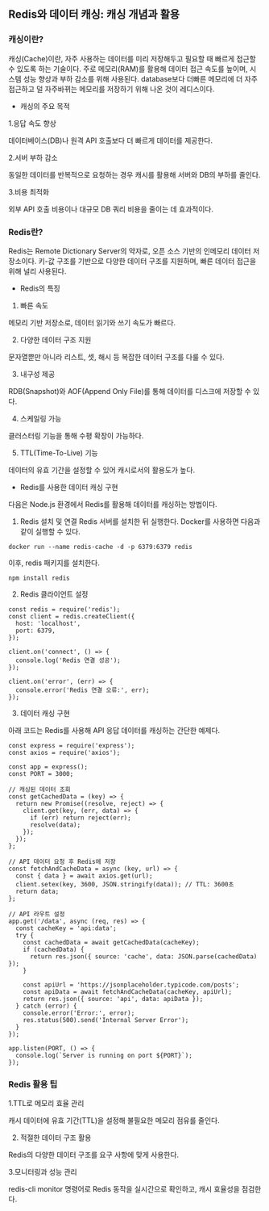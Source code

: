 ## Redis와 데이터 캐싱: 캐싱 개념과 활용

### 캐싱이란?

캐싱(Cache)이란, 자주 사용하는 데이터를 미리 저장해두고 필요할 때 빠르게 접근할 수 있도록 하는 기술이다. 주로 메모리(RAM)를 활용해 데이터 접근 속도를 높이며, 시스템 성능 향상과 부하 감소를 위해 사용된다.
database보다 더빠른 메모리에 더 자주접근하고 덜 자주바뀌는 메모리를 저장하기 위해 나온 것이 레디스이다.

- 캐싱의 주요 목적

1.응답 속도 향상

데이터베이스(DB)나 원격 API 호출보다 더 빠르게 데이터를 제공한다.

2.서버 부하 감소

동일한 데이터를 반복적으로 요청하는 경우 캐시를 활용해 서버와 DB의 부하를 줄인다.

3.비용 최적화

외부 API 호출 비용이나 대규모 DB 쿼리 비용을 줄이는 데 효과적이다.

### Redis란?

Redis는 Remote Dictionary Server의 약자로, 오픈 소스 기반의 인메모리 데이터 저장소이다. 키-값 구조를 기반으로 다양한 데이터 구조를 지원하며, 빠른 데이터 접근을 위해 널리 사용된다.

- Redis의 특징

1. 빠른 속도

메모리 기반 저장소로, 데이터 읽기와 쓰기 속도가 빠르다.

2. 다양한 데이터 구조 지원

문자열뿐만 아니라 리스트, 셋, 해시 등 복잡한 데이터 구조를 다룰 수 있다.

3. 내구성 제공

RDB(Snapshot)와 AOF(Append Only File)를 통해 데이터를 디스크에 저장할 수 있다.

4. 스케일링 가능

클러스터링 기능을 통해 수평 확장이 가능하다.

5. TTL(Time-To-Live) 기능

데이터의 유효 기간을 설정할 수 있어 캐시로서의 활용도가 높다.

- Redis를 사용한 데이터 캐싱 구현

다음은 Node.js 환경에서 Redis를 활용해 데이터를 캐싱하는 방법이다.

1. Redis 설치 및 연결
Redis 서버를 설치한 뒤 실행한다. Docker를 사용하면 다음과 같이 실행할 수 있다.
```
docker run --name redis-cache -d -p 6379:6379 redis
```

이후, redis 패키지를 설치한다.
```
npm install redis
```

2. Redis 클라이언트 설정
```
const redis = require('redis');
const client = redis.createClient({
  host: 'localhost',
  port: 6379,
});

client.on('connect', () => {
  console.log('Redis 연결 성공');
});

client.on('error', (err) => {
  console.error('Redis 연결 오류:', err);
});
```
3. 데이터 캐싱 구현

아래 코드는 Redis를 사용해 API 응답 데이터를 캐싱하는 간단한 예제다.
```
const express = require('express');
const axios = require('axios');

const app = express();
const PORT = 3000;

// 캐싱된 데이터 조회
const getCachedData = (key) => {
  return new Promise((resolve, reject) => {
    client.get(key, (err, data) => {
      if (err) return reject(err);
      resolve(data);
    });
  });
};

// API 데이터 요청 후 Redis에 저장
const fetchAndCacheData = async (key, url) => {
  const { data } = await axios.get(url);
  client.setex(key, 3600, JSON.stringify(data)); // TTL: 3600초
  return data;
};

// API 라우트 설정
app.get('/data', async (req, res) => {
  const cacheKey = 'api:data';
  try {
    const cachedData = await getCachedData(cacheKey);
    if (cachedData) {
      return res.json({ source: 'cache', data: JSON.parse(cachedData) });
    }

    const apiUrl = 'https://jsonplaceholder.typicode.com/posts';
    const apiData = await fetchAndCacheData(cacheKey, apiUrl);
    return res.json({ source: 'api', data: apiData });
  } catch (error) {
    console.error('Error:', error);
    res.status(500).send('Internal Server Error');
  }
});

app.listen(PORT, () => {
  console.log(`Server is running on port ${PORT}`);
});
```

### Redis 활용 팁

1.TTL로 메모리 효율 관리

캐시 데이터에 유효 기간(TTL)을 설정해 불필요한 메모리 점유를 줄인다.

2. 적절한 데이터 구조 활용

Redis의 다양한 데이터 구조를 요구 사항에 맞게 사용한다.

3.모니터링과 성능 관리

redis-cli monitor 명령어로 Redis 동작을 실시간으로 확인하고, 캐시 효율성을 점검한다.

